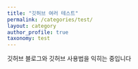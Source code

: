 ```yaml
---
title: "깃허브 여러 테스트"
permalink: /categories/test/
layout: category
author_profile: true
taxonomy: test
---
```


깃허브 블로그와 깃허브 사용법을 익히는 중입니다
